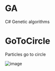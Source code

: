 # GA
 C# Genetic algorithms

# GoToCircle

Particles go to circle

![image](https://github.com/tltrus/GA/assets/77125487/8a53dce8-ac14-4248-a3e5-6b893ae5c425)
